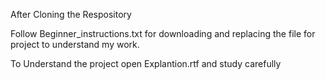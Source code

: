 After Cloning the Respository 

Follow Beginner_instructions.txt for downloading and replacing the file for project to understand my work.

To Understand the project open Explantion.rtf and study carefully
